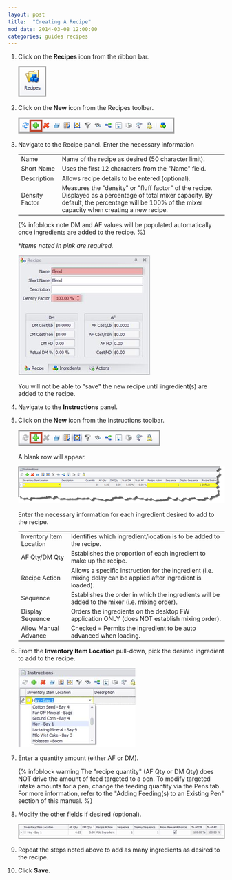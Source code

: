 ```yaml
---
layout: post
title:  "Creating A Recipe"
mod_date: 2014-03-08 12:00:00
categories: guides recipes
---
```



1.	Click on the **Recipes** icon from the ribbon bar.

	![Recipe Icon](/assets/images/image129.png)

2.	Click on the **New** icon from the Recipes toolbar.

	![New](/assets/images/image130.png)

3.	Navigate to the Recipe panel.  Enter the necessary information

	|   |   |
	|---|---|
	| Name | Name of the recipe as desired (50 character limit). |
	| Short Name | Uses the first 12 characters from the "Name" field. |
	| Description | Allows recipe details to be entered (optional). |
	| Density Factor | Measures the "density" or "fluff factor" of the recipe.  Displayed as a percentage of total mixer capacity.  By default, the percentage will be 100% of the mixer capacity when creating a new recipe. |

	{% infoblock note DM and AF values will be populated automatically once ingredients are added to the recipe. %}

	**Items noted in pink are required.*

	![Recipe Form](/assets/images/image132.jpg)

	You will not be able to "save" the new recipe until ingredient(s) are added to the recipe.

4.	Navigate to the **Instructions** panel.  

5.	Click on the **New** icon from the Instructions toolbar.

	![New Instructions](/assets/images/image133.png)

	A blank row will appear.

	![New Instruction Row](/assets/images/image134.png)

	Enter the necessary information for each ingredient desired to add to the recipe.

	|   |   |
	|---|---|
	| Inventory Item Location | Identifies which ingredient/location is to be added to the recipe. |
	| AF Qty/DM Qty | Establishes the proportion of each ingredient to make up the recipe. |
	| Recipe Action | Allows a specific instruction for the ingredient (i.e. mixing delay can be applied after ingredient is loaded). |
	| Sequence | Establishes the order in which the ingredients will be added to the mixer (i.e. mixing order). |
	| Display Sequence | Orders the ingredients on the desktop FW application ONLY (does NOT establish mixing order). |
	| Allow Manual Advance | Checked = Permits the ingredient to be auto advanced when loading. |


6.	From the **Inventory Item Location** pull-down, pick the desired ingredient to add to the recipe.

	![Ingredient Dropdown](/assets/images/image135.jpg)

7.	Enter a quantity amount (either AF or DM).

	{% infoblock warning The "recipe quantity" (AF Qty or DM Qty) does NOT drive the amount of feed targeted to a pen.  To modify targeted intake amounts for a pen, change the feeding quantity via the Pens tab.  For more information, refer to the "Adding Feeding(s) to an Existing Pen" section of this manual. %}

8.	Modify the other fields if desired (optional).

	![Instruction Fields](/assets/images/image137.jpg)

9.	Repeat the steps noted above to add as many ingredients as desired to the recipe.

10.	Click **Save**.
